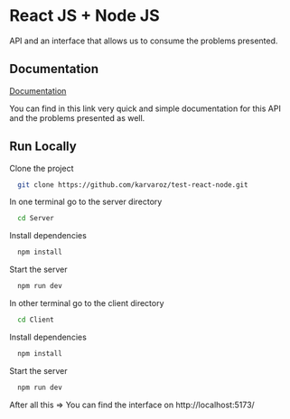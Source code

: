 # React JS + Node JS

API and an interface that allows us to consume the problems presented.

## Documentation

[Documentation](https://documenter.getpostman.com/view/16003428/2s93K1pKME)

You can find in this link very quick and simple documentation for this API and the problems presented as well.

## Run Locally

Clone the project

```bash
  git clone https://github.com/karvaroz/test-react-node.git
```

In one terminal go to the server directory

```bash
  cd Server
```

Install dependencies

```bash
  npm install
```

Start the server

```bash
  npm run dev
```

In other terminal go to the client directory

```bash
  cd Client
```

Install dependencies

```bash
  npm install
```

Start the server

```bash
  npm run dev
```

After all this => You can find the interface on http://localhost:5173/
